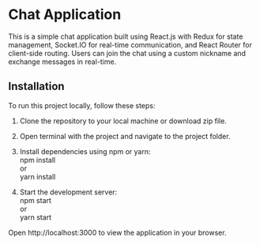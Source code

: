 # Chat Application 
This is a simple chat application built using React.js with Redux for state management, Socket.IO for real-time communication, and React Router for client-side routing. Users can join the chat using a custom nickname and exchange messages in real-time.

## Installation
To run this project locally, follow these steps:

1. Clone the repository to your local machine or download zip file.  

2. Open terminal with the project and navigate to the project folder.  

3. Install dependencies using npm or yarn:  
  npm install  
  or  
  yarn install  

4. Start the development server:  
  npm start  
  or  
  yarn start  
  
Open http://localhost:3000 to view the application in your browser.

